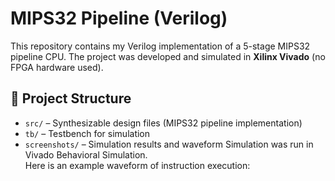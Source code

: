 # MIPS32 Pipeline (Verilog)

This repository contains my Verilog implementation of a 5-stage MIPS32 pipeline CPU.
The project was developed and simulated in **Xilinx Vivado** (no FPGA hardware used).

## 📂 Project Structure
- `src/` – Synthesizable design files (MIPS32 pipeline implementation)
- `tb/` – Testbench for simulation
- `screenshots/` – Simulation results and waveform 
Simulation was run in Vivado Behavioral Simulation.  
Here is an example waveform of instruction execution:

